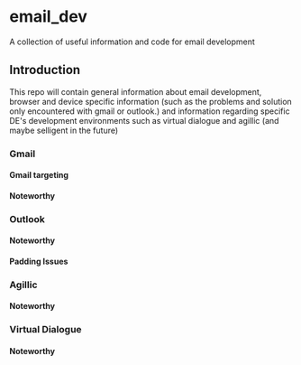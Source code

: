 # email_dev
A collection of useful information and code for email development

## Introduction
This repo will contain general information about email development,
browser and device specific information (such as the problems and solution only encountered with gmail or outlook.) and
information regarding specific DE's development environments such as virtual dialogue and agillic (and maybe selligent in the future)

### Gmail
#### Gmail targeting 
#### Noteworthy
### Outlook
#### Noteworthy
#### Padding Issues
### Agillic
#### Noteworthy
### Virtual Dialogue
#### Noteworthy
